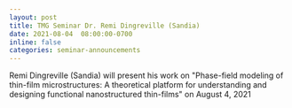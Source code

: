 ```yaml
---
layout: post
title: TMG Seminar Dr. Remi Dingreville (Sandia)
date: 2021-08-04  08:00:00-0700
inline: false
categories: seminar-announcements
---
```


Remi Dingreville (Sandia)  will present his work on "Phase-field modeling of thin-film microstructures: A theoretical platform for understanding and designing functional nanostructured thin-films" on August 4, 2021 


